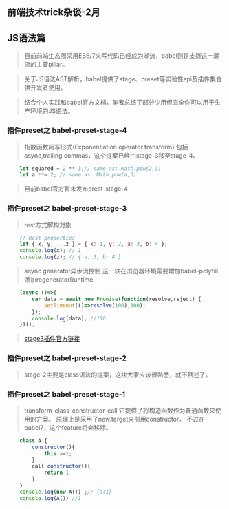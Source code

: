 ## 前端技术trick杂谈-2月

## JS语法篇

> 目前前端生态圈采用ES6/7来写代码已经成为潮流，babel则是支撑这一潮流的主要pillar。

> 关于JS语法AST解析，babel提供了stage、preset等实验性api及插件集合供开发者使用。

> 结合个人实践和babel官方文档，笔者总结了部分少用但完全你可以用于生产环境的JS语法。

### 插件preset之 babel-preset-stage-4

> 指数函数简写形式(Exponentiation operator transform)
> 包括async,trailing commas，这个提案已经由stage-3移至stage-4。

```javascript 
    let squared = 2 ** 3;// same as: Math.pow(2,3)
    let a **= 2; // same as: Math.pow(a,3)
```
> 目前babel官方暂未发布prest-stage-4

### 插件preset之 babel-preset-stage-3

> rest方式解构对象

```javascript
    // Rest properties
    let { x, y, ...z } = { x: 1, y: 2, a: 3, b: 4 };
    console.log(x); // 1
    console.log(z); // { a: 3, b: 4 }    
```
> async generator异步流控制
> 这一块在浏览器环境需要增加babel-polyfill添加regeneratorRuntime

```javascript
    (async ()=>{
        var data = await new Promise(function(resolve,reject) {
            setTimeout(()=>resolve(100),100);
        });
        console.log(data); //100
    })();
```
> [stage3插件官方链接](https://babeljs.io/docs/plugins/preset-stage-3/)

### 插件preset之 babel-preset-stage-2
> stage-2主要是class语法的提案，这块大家应该很熟悉，就不赘述了。

### 插件preset之 babel-preset-stage-1
> transform-class-constructor-call
> 它提供了将构造函数作为普通函数来使用的方案。
> 原理上是采用了new.target来引用constructor。
> 不过在babel7，这个feature将会移除。
```javascript
    class A {
        constructor(){
            this.a=1;
        }
        call constructor(){
            return 1
        }
    }
    console.log(new A()) ;// {a:1}
    console.log(A()) //1
```
